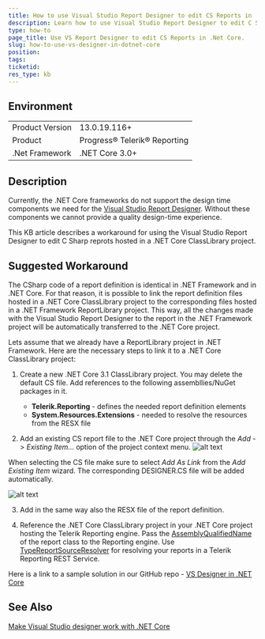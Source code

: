 ```yaml
---
title: How to use Visual Studio Report Designer to edit CS Reports in .Net Core Projects
description: Learn how to use Visual Studio Report Designer to edit C Sharp Reports in .Net Core Projects.
type: how-to
page_title: Use VS Report Designer to edit CS Reports in .Net Core.
slug: how-to-use-vs-designer-in-dotnet-core
position: 
tags: 
ticketid: 
res_type: kb
---
```


## Environment
<table>
	<tbody>
		<tr>
			<td>Product Version</td>
			<td>13.0.19.116+</td>
		</tr>
		<tr>
			<td>Product</td>
			<td>Progress® Telerik® Reporting</td>
		</tr>
		<tr>
			<td>.Net Framework</td>
			<td>.NET Core 3.0+</td>
		</tr>
	</tbody>
</table>


## Description
Currently, the .NET Core frameworks do not support the design time components we need for the [Visual Studio Report Designer](../ui-report-designer). Without these components 
we cannot provide a quality design-time experience. 

This KB article describes a workaround for using the Visual Studio Report Designer to edit C Sharp reprots hosted in 
a .NET Core ClassLibrary project.


## Suggested Workaround
The CSharp code of a report definition is identical in .NET Framework and in .NET Core. For that reason, it is possible to link the report definition files hosted in 
a .NET Core ClassLibrary project to the corresponding files hosted in a .NET Framework ReportLibrary project. This way, all the changes made with the Visual Studio Report
Designer to the report in the .NET Framework project will be automatically transferred to the .NET Core project. 

Lets assume that we already have a ReportLibrary project in .NET Framework. Here are the necessary steps to link it to a .NET Core ClassLibrary project:

1. Create a new .NET Core 3.1 ClassLibrary project. You may delete the default CS file. Add references to the following assembllies/NuGet packages in it. 

    * __Telerik.Reporting__ - defines the needed report definition elements
    * __System.Resources.Extensions__ - needed to resolve the resources from the RESX file

2. Add an existing CS report file to the .NET Core project through the _Add_ -> _Existing Item..._ option of the project context menu. 
![alt text](https://www.telerik.com/docs/default-source/knowledgebasearticleattachments/reporting/addexistingitem.png?sfvrsn=a3ec3f95_2 "Add Existing Item") 

When selecting the CS file make sure to select _Add As Link_ from the _Add Existing Item_ wizard. The corresponding DESIGNER.CS file will be added automatically. 

![alt text](https://www.telerik.com/docs/default-source/knowledgebasearticleattachments/reporting/addaslink.png?sfvrsn=b5e4fd9f_2 "Add As Link") 

3. Add in the same way also the RESX file of the report definition. 

4. Reference the .NET Core ClassLibrary project in your .NET Core project hosting the Telerik Reporting engine. Pass the 
[AssemblyQualifiedName](https://docs.microsoft.com/en-us/dotnet/api/system.type.assemblyqualifiedname?view=netcore-3.1) of the report class to the Reporting engine. Use 
[TypeReportSourceResolver](../t-telerik-reporting-services-typereportsourceresolver) for resolving your reports in a Telerik Reporting REST Service. 

Here is a link to a sample solution in our GitHub repo - [VS Designer in .NET Core](https://github.com/telerik/reporting-samples/tree/master/VS%20designer%20Core)

## See Also
[Make Visual Studio designer work with .NET Core](https://feedback.telerik.com/reporting/1383925-make-visual-studio-designer-work-with-net-core-a-k-a-sdk-style-projects)
 
